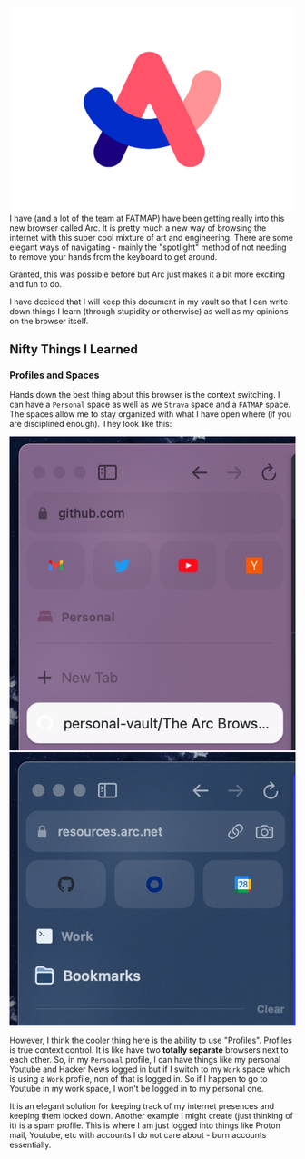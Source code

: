 ![Arc Logo](docs/arc_logo.svg)
I have (and a lot of the team at FATMAP) have been getting really into this new browser called Arc. It is pretty much a new way of browsing the internet with this super cool mixture of art and engineering. There are some elegant ways of navigating - mainly the "spotlight" method of not needing to remove your hands from the keyboard to get around. 

Granted, this was possible before but Arc just makes it a bit more exciting and fun to do. 

I have decided that I will keep this document in my vault so that I can write down things I learn (through stupidity or otherwise) as well as my opinions on the browser itself.

## Nifty Things I Learned
### Profiles and Spaces
Hands down the best thing about this browser is the context switching. I can have a `Personal` space as well as we `Strava` space and a `FATMAP` space. The spaces allow me to stay organized with what I have open where (if you are disciplined enough).  They look like this:

![image info](docs/personal_space.jpg)
![](docs/work_space.jpg)

However, I think the cooler thing here is the ability to use "Profiles". Profiles is true context control. It is like have two **totally separate** browsers next to each other. So, in my `Personal` profile, I can have things like my personal Youtube and Hacker News logged in but if I switch to my `Work` space which is using a `Work` profile, non of that is logged in. So if I happen to go to Youtube in my work space, I won't be logged in to my personal one. 

It is an elegant solution for keeping track of my internet presences and keeping them locked down. Another example I might create (just thinking of it) is a spam profile. This is where I am just logged into things like Proton mail, Youtube, etc with accounts I do not care about - burn accounts essentially.